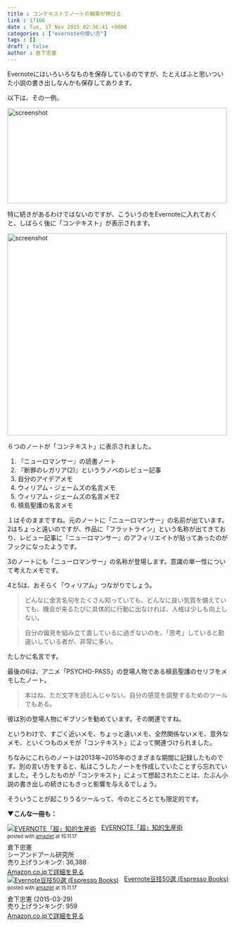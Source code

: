 ```yaml
---
title : コンテキストでノートの軸索が伸びる
link : 17106
date : Tue, 17 Nov 2015 02:36:41 +0000
categories : ["evernoteの使い方"]
tags : []
draft : false
author : 倉下忠憲
---
```


Evernoteにはいろいろなものを保存しているのですが、たとえばふと思いついた小説の書き出しなんかも保存してあります。

以下は、その一例。

<a href="https://rashita.net/blog/?attachment_id=17107" rel="attachment wp-att-17107"><img src="https://rashita.net/blog/wp-content/uploads/2015/11/screenshot-500x217.png" alt="screenshot" width="500" height="217" class="alignnone size-medium wp-image-17107" /></a>

特に続きがあるわけではないのですが、こういうのをEvernoteに入れておくと、しばらく後に「コンテキスト」が表示されます。

<a href="https://rashita.net/blog/?attachment_id=17108" rel="attachment wp-att-17108"><img src="https://rashita.net/blog/wp-content/uploads/2015/11/screenshot1-500x460.png" alt="screenshot" width="500" height="460" class="alignnone size-medium wp-image-17108" /></a>

６つのノートが「コンテキスト」に表示されました。

<ol>
<li>『ニューロマンサー』の読書ノート</li>
<li>『断罪のレガリア(2)』というラノベのレビュー記事</li>
<li>自分のアイデアメモ</li>
<li>ウィリアム・ジェームズの名言メモ</li>
<li>ウィリアム・ジェームズの名言メモ2</li>
<li>槙島聖護の名言メモ</li>
</ol>

１はそのままですね。元のノートに「ニューロマンサー」の名前が出ています。2はちょっと遠いのですが、作品に「フラットライン」という名称が出てきており、レビュー記事に『ニューロマンサー』のアフィリエイトが貼ってあったのがフックになったようです。

3のノートにも「ニューロマンサー」の名称が登場します。意識の単一性について考えたメモです。

4と5は、おそらく「ウィリアム」つながりでしょう。

<blockquote>どんなに金言名句をたくさん知っていても、どんなに良い気質を備えていても、機会が来るたびに具体的に行動に出なければ、人格は少しも向上しない。</blockquote>

<blockquote>自分の偏見を組み立て直しているに過ぎないのを、「思考」していると勘違いしている者が、非常に多い。</blockquote>

たしかに名言です。

最後の6は、アニメ「PSYCHO-PASS」の登場人物である槙島聖護のセリフをメモしたノート。

<blockquote>本はね、ただ文字を読むんじゃない。自分の感覚を調整するためのツールでもある。</blockquote>

彼は別の登場人物にギブソンを勧めています。その関連ですね。

というわけで、すごく近いメモ、ちょっと遠いメモ、全然関係ないメモ、意外なメモ、といくつものメモが「コンテキスト」によって関連づけられました。

ちなみにこれらのノートは2013年~2015年のさまざまな期間に記録したものです。別の言い方をすると、私はこうしたノートを作成していたことすら忘れていました。そうしたものが「コンテキスト」によって想起されたことは、たぶん小説の書き出しの続きにもきっと影響を与えるでしょう。

そういうことが起こりうるツールって、今のところとても限定的です。

<strong>▼こんな一冊も：</strong>

<div class="amazlet-box" style="margin-bottom:0px;"><div class="amazlet-image" style="float:left;margin:0px 12px 1px 0px;"><a href="http://www.amazon.co.jp/exec/obidos/ASIN/4863540817/rashita1000-22/ref=nosim/" name="amazletlink" target="_blank"><img src="http://ecx.images-amazon.com/images/I/51OnU0cd03L._SL160_.jpg" alt="EVERNOTE「超」知的生産術" style="border: none;" /></a></div><div class="amazlet-info" style="line-height:120%; margin-bottom: 10px"><div class="amazlet-name" style="margin-bottom:10px;line-height:120%"><a href="http://www.amazon.co.jp/exec/obidos/ASIN/4863540817/rashita1000-22/ref=nosim/" name="amazletlink" target="_blank">EVERNOTE「超」知的生産術</a><div class="amazlet-powered-date" style="font-size:80%;margin-top:5px;line-height:120%">posted with <a href="http://www.amazlet.com/" title="amazlet" target="_blank">amazlet</a> at 15.11.17</div></div><div class="amazlet-detail">倉下忠憲 <br />シーアンドアール研究所 <br />売り上げランキング: 36,388<br /></div><div class="amazlet-sub-info" style="float: left;"><div class="amazlet-link" style="margin-top: 5px"><a href="http://www.amazon.co.jp/exec/obidos/ASIN/4863540817/rashita1000-22/ref=nosim/" name="amazletlink" target="_blank">Amazon.co.jpで詳細を見る</a></div></div></div><div class="amazlet-footer" style="clear: left"></div></div>

<div class="amazlet-box" style="margin-bottom:0px;"><div class="amazlet-image" style="float:left;margin:0px 12px 1px 0px;"><a href="http://www.amazon.co.jp/exec/obidos/ASIN/B00VEEJ9XU/rashita1000-22/ref=nosim/" name="amazletlink" target="_blank"><img src="http://ecx.images-amazon.com/images/I/41oyLdAhfmL._SL160_.jpg" alt="Evernote豆技50選 (Espresso Books)" style="border: none;" /></a></div><div class="amazlet-info" style="line-height:120%; margin-bottom: 10px"><div class="amazlet-name" style="margin-bottom:10px;line-height:120%"><a href="http://www.amazon.co.jp/exec/obidos/ASIN/B00VEEJ9XU/rashita1000-22/ref=nosim/" name="amazletlink" target="_blank">Evernote豆技50選 (Espresso Books)</a><div class="amazlet-powered-date" style="font-size:80%;margin-top:5px;line-height:120%">posted with <a href="http://www.amazlet.com/" title="amazlet" target="_blank">amazlet</a> at 15.11.17</div></div><div class="amazlet-detail">倉下忠憲 (2015-03-29)<br />売り上げランキング: 959<br /></div><div class="amazlet-sub-info" style="float: left;"><div class="amazlet-link" style="margin-top: 5px"><a href="http://www.amazon.co.jp/exec/obidos/ASIN/B00VEEJ9XU/rashita1000-22/ref=nosim/" name="amazletlink" target="_blank">Amazon.co.jpで詳細を見る</a></div></div></div><div class="amazlet-footer" style="clear: left"></div></div>


